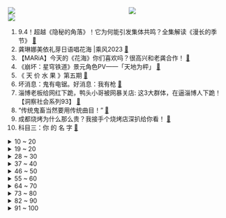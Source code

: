 <div >
	<a style="float:left;width:55%;" href = "https://github.com/anuraghazra/github-readme-stats">
	 <img src = "https://github-readme-stats.vercel.app/api?username=iuuuuuaena&theme=buefy&show_icons=true"/>
	</a>
	<a  style="float:right;width:45%" href = "https://github.com/anuraghazra/github-readme-stats">
	 <img  src="https://github-readme-stats.vercel.app/api/top-langs/?username=anuraghazra&layout=compact"/>
	</a>
	</div>

[![](https://img.shields.io/badge/jxd-@jxdgogogo.xyz-yellowgreen.svg)](https://www.jxdgogogo.xyz)<br>
1. 9.4！超越《隐秘的角落》！它为何能引发集体共鸣？全集解读《漫长的季节》 [:link:](//www.bilibili.com/video/BV1mL411z7Kf) <br>
2. 龚琳娜美依礼芽日语唱花海 |乘风2023 [:link:](//www.bilibili.com/video/BV1iL411z76f) <br>
3. 【MARiA】今天的《花海》你们喜欢吗？很高兴和老龚合作！ [:link:](//www.bilibili.com/video/BV1No4y1w7mQ) <br>
4. 《崩坏：星穹铁道》景元角色PV——「天地为枰」 [:link:](//www.bilibili.com/video/BV11z4y187KN) <br>
5. 《 天 价 水 果 》第五期 [:link:](//www.bilibili.com/video/BV1Zg4y157KJ) <br>
6. 坏消息：鬼有电锯。好消息：我有枪 [:link:](//www.bilibili.com/video/BV1gT411t7qX) <br>
7. 淄博老板给网红下跪，鸭头小哥被网暴关店: 这3大群体，在逼淄博人下跪！【洞察社会系列93】 [:link:](//www.bilibili.com/video/BV1tV4y1r76D) <br>
8. “传统鬼畜当然要用传统曲目！” [:link:](//www.bilibili.com/video/BV1ds4y1D7g5) <br>
9. 成都烧烤为什么那么贵？我接手个烧烤店深扒给你看！ [:link:](//www.bilibili.com/video/BV17o4y1w7ux) <br>
10. 科目三：你 的 名 字 [:link:](//www.bilibili.com/video/BV1nm4y1h7Nq) <br>
<details>
<summary>10 ~ 20</summary>

11. 板凳作腿，行医无悔 [:link:](//www.bilibili.com/video/BV1Aa4y1V7es) <br>
12. 不 用 下 载 ，点 🐔 即 玩！ [:link:](//www.bilibili.com/video/BV1wh411571o) <br>
13. 【鬼谷闲谈】玉米：我已面目全非 但归来仍是王者 [:link:](//www.bilibili.com/video/BV1bs4y1g747) <br>
14. 刘庸分享日常锻炼和饮食 [:link:](//www.bilibili.com/video/BV1ka4y1g74f) <br>
15. 柏籽香，用八天了却一桩心事 [:link:](//www.bilibili.com/video/BV1gm4y1h7ak) <br>
16. 《原神》3.7版本PV：「决斗！召唤之巅！」 [:link:](//www.bilibili.com/video/BV1MM4y1t7v1) <br>
17. 6年，我回来了！ [:link:](//www.bilibili.com/video/BV1da4y1g7Df) <br>
18. 当我安利别人自己喜欢的零食时 [:link:](//www.bilibili.com/video/BV1rh411c7Vx) <br>
19. 全网最无违和感的アイドル/偶像中文翻填！简直就是原版（x） [:link:](//www.bilibili.com/video/BV1Xg4y157vV) <br>
</details>
<details>
<summary>19 ~ 20</summary>

20. 【基德】加纳国家崩溃报告：天降痿人 [:link:](//www.bilibili.com/video/BV1gg4y1V73N) <br>
21. 【极乐净土】时隔6年再挑战，美依礼芽冲啊！ [:link:](//www.bilibili.com/video/BV1NX4y1m7Dh) <br>
22. 偷吃太赤鸡了 [:link:](//www.bilibili.com/video/BV1FM4y187qB) <br>
23. 【倒影 | 官方MV 】周杰伦 你的倒影是我带不走的风景 ⋯ 尽管美景带不走 音乐和影像会留在你们心中 [:link:](//www.bilibili.com/video/BV12o4y1V78X) <br>
24. 【萌黄一槽】乐！九喇嘛鸣人技能全爆料！ [:link:](//www.bilibili.com/video/BV1wg4y1V7KU) <br>
25. 可是雪，飘进法律 [:link:](//www.bilibili.com/video/BV1vh411c7W1) <br>
26. 【2008.5.12-2023.5.12】今天，为汶川留一分钟 [:link:](//www.bilibili.com/video/BV1MP411R7X4) <br>
27. 可可利亚在星穹铁道就没受过这么大委屈！！ [:link:](//www.bilibili.com/video/BV1JM41137NE) <br>
28. "看好了，这才叫火之神神乐"  【缘一 / 𝗖𝗮𝗹𝗹 𝗼𝗳 𝗦𝗶𝗹𝗲𝗻𝗰𝗲】 [:link:](//www.bilibili.com/video/BV1ms4y1u71M) <br>
</details>
<details>
<summary>28 ~ 30</summary>

29. 【(G)I-DLE】[M/V] - ‘Allergy’ [:link:](//www.bilibili.com/video/BV1oL41187cU) <br>
30. 哭了！妈妈竟然把她两闺蜜找来一起演奏《未闻花名》secret base ~君がくれたもの~ [:link:](//www.bilibili.com/video/BV1co4y157wf) <br>
31. 宁艺卓Salty & Sweet竖屏直拍 [:link:](//www.bilibili.com/video/BV1dP41117tH) <br>
32. 我花了15000元cosplay孙悟空去外国漫展 [:link:](//www.bilibili.com/video/BV1Az4y187iE) <br>
33. 【4K】【花海】美依礼芽x龚琳娜 [:link:](//www.bilibili.com/video/BV1LM4y1t7HJ) <br>
34. 当亚洲小孩说想成为音乐家...【Steven He】 [:link:](//www.bilibili.com/video/BV1Ys4y1u7zi) <br>
35. 深度|| 史上最著名饭局，鸿门宴上项羽没杀刘邦的真正原因是什么？西楚霸王为何要那样分封天下？ [:link:](//www.bilibili.com/video/BV1Hs4y1Q7M4) <br>
36. MARiA／美依礼芽＆龚琳娜《花海》绝美 [:link:](//www.bilibili.com/video/BV1Cm4y1h7XZ) <br>
37. ⚡️“可是雪啊，埋进土里”⚡️ [:link:](//www.bilibili.com/video/BV1QX4y127jq) <br>
</details>
<details>
<summary>37 ~ 40</summary>

38. B 站 各 等 级 特 权 现 状 [:link:](//www.bilibili.com/video/BV1Lo4y147Wi) <br>
39. 骑行塔克拉玛干大沙漠，天气太热啦信号站边上露营，起锅烧油做饭吃 [:link:](//www.bilibili.com/video/BV1Jk4y177s6) <br>
40. 米其林3星大厨烤串比淄博烧烤好吃？答案是：不坑穷人。【凭啥这么贵ep62-Charbon by Paul Pairet】 [:link:](//www.bilibili.com/video/BV1Bh4115761) <br>
41. 我亲手杀死了我的远方 [:link:](//www.bilibili.com/video/BV16V4y1r7pP) <br>
42. 3个月30斤【适合100斤-250斤 】无跑跳 不伤膝 大体重友好运动 [:link:](//www.bilibili.com/video/BV1tu41147Z6) <br>
43. 好好练练应该能吹的比瑜伽球大 [:link:](//www.bilibili.com/video/BV1Zm4y1h7ho) <br>
44. ピノキオピー - 甘噛みでおねがい feat. 初音ミク [:link:](//www.bilibili.com/video/BV16M4y1b798) <br>
45. 朋友问我塞尔达怎么还没通关 [:link:](//www.bilibili.com/video/BV18h411571k) <br>
46. 快上车, 还来得及！4月原创大舞台中期报告, 你少看了几部？【泛式】 [:link:](//www.bilibili.com/video/BV1fh4y1b7K4) <br>
</details>
<details>
<summary>46 ~ 50</summary>

47. 每3秒一个3674护盾！LOL设计师疯了！最逆天叠甲流玩法！【有点骚东西】 [:link:](//www.bilibili.com/video/BV1yc411K7bm) <br>
48. 记录五一农村婚礼 [:link:](//www.bilibili.com/video/BV1FT41187bY) <br>
49. 大学生翻拍跑男之《We are下头 family！》 [:link:](//www.bilibili.com/video/BV12M4y147za) <br>
50. 【干货】如何像人类一样走路（附带练习教程） [:link:](//www.bilibili.com/video/BV14g4y1574R) <br>
51. 成年后，我才敢问妈妈这些问题…… [:link:](//www.bilibili.com/video/BV1FM4y1t7Hg) <br>
52. 下周就要结婚了，老婆让我抓紧做个电子请柬！看完后… [:link:](//www.bilibili.com/video/BV1kh4y1b7Ek) <br>
53. 探秘法国凡尔赛宫！流传了300年的法国宫廷菜到底什么味道 [:link:](//www.bilibili.com/video/BV1qo4y1V768) <br>
54. 我中一百万美元了？！！ [:link:](//www.bilibili.com/video/BV1WL411h7u9) <br>
55. 真爷青回！目标全金卡，挑战3W元通关美食大战老鼠第二季！#1 [:link:](//www.bilibili.com/video/BV1qP411R7W1) <br>
</details>
<details>
<summary>55 ~ 60</summary>

56. b站网友写诗，一首比一首逆天! ! [:link:](//www.bilibili.com/video/BV1yX4y1y73r) <br>
57. 大佛每天流800次眼泪 [:link:](//www.bilibili.com/video/BV1Kc411K7ww) <br>
58. 反向输出！我打算买点二手电子产品去英国卖..... [:link:](//www.bilibili.com/video/BV19g4y1G7Gw) <br>
59. 你这什么语言天赋啊喂？？！ [:link:](//www.bilibili.com/video/BV15L411h7y5) <br>
60. 只是简单的吃一顿饭 [:link:](//www.bilibili.com/video/BV1Yh4y1b7rT) <br>
61. 离谱！我60岁老爹居然是个游戏肝帝。 [:link:](//www.bilibili.com/video/BV1ic411K7YU) <br>
62. 漠叔拍了六年火箭发射，每次到来老乡心里都乐开了花 [:link:](//www.bilibili.com/video/BV1io4y1V77K) <br>
63. 让中日二次元合作带给内娱一点震撼！【中日双语双声道】周深&美依礼芽《极乐净土》“舞台混剪版”MV （钢镚小豆豆自制） [:link:](//www.bilibili.com/video/BV1Wm4y1h7FJ) <br>
64. 运气爆棚！中华虎凤蝶在我面前产卵！ [:link:](//www.bilibili.com/video/BV13z4y187iW) <br>
</details>
<details>
<summary>64 ~ 70</summary>

65. “民族的声音总是给予人强烈的震撼”《savage daughter 》 [:link:](//www.bilibili.com/video/BV1ps4y1u754) <br>
66. 【游戏众生相】传奇玩家：自证不朽的黑白人生 [:link:](//www.bilibili.com/video/BV1xo4y1c74F) <br>
67. 【阿斗】首周突破4500万，Netflix收视最高的惊悚片！神秘怪物入侵，人类只要睁眼就会死！《蒙上你的眼》 [:link:](//www.bilibili.com/video/BV1Zk4y1j7LN) <br>
68. 厨师长外出学习后首次回川交作业“爆炒腰花”，四伯打出90高分 [:link:](//www.bilibili.com/video/BV1rs4y1u7ds) <br>
69. 卡琳娜和星悦，在上海的不眠之夜～ [:link:](//www.bilibili.com/video/BV1LM4y1t7BV) <br>
70. 【花小烙】为什么蹲久了猛的站起来会头晕眼花？ [:link:](//www.bilibili.com/video/BV1uk4y177Ly) <br>
71. 孙策：咱们俩中，有一个小丑 [:link:](//www.bilibili.com/video/BV1ah4y1b7hG) <br>
72. STUDY WITH MIKU - part2 - [:link:](//www.bilibili.com/video/BV1924y1T7mV) <br>
73. 《 只 要 是 日 语 就 画 风 突 变 》 [:link:](//www.bilibili.com/video/BV1xV4y1C7Xg) <br>
</details>
<details>
<summary>73 ~ 80</summary>

74. 阁下的临抱佛固然强，但如果我搬出《雪》呢？ [:link:](//www.bilibili.com/video/BV16s4y1D73i) <br>
75. 惊天大发现（密）！我找到一个人对抗孤独的方法了耶！ [:link:](//www.bilibili.com/video/BV1is4y1Q7FG) <br>
76. 官方提示:仅分享给有艺术细胞的人坚持看到最后泰裤辣 [:link:](//www.bilibili.com/video/BV1os4y137kH) <br>
77. 人大教授：最全指南！识别官员级别有哪六条原则？ [:link:](//www.bilibili.com/video/BV1vk4y177NH) <br>
78. 不确定，再看一眼 [:link:](//www.bilibili.com/video/BV1xh411576L) <br>
79. 坐着轮椅，去玩极限运动 [:link:](//www.bilibili.com/video/BV1As4y1g7kN) <br>
80. 影视飓风的100个员工，上班都在干些啥？ [:link:](//www.bilibili.com/video/BV1ck4y1L7h7) <br>
81. 全是干货！大学越不教 越要学的4件事 [:link:](//www.bilibili.com/video/BV1kz4y1a7AU) <br>
82. 【60帧】【中配】老戴《塞尔达传说 王国之泪》01 剧情流程攻略解说（全剧情，全鸟望台，全神庙，全装备） [:link:](//www.bilibili.com/video/BV1Eh4y1b7TP) <br>
</details>
<details>
<summary>82 ~ 90</summary>

83. 东抄西抄，完全没抄到优点的恐怖游戏 [:link:](//www.bilibili.com/video/BV1RM4y147VU) <br>
84. 《一座酒楼》六个故事，你是哪一个？ [:link:](//www.bilibili.com/video/BV1Hc411K7VC) <br>
85. 时隔三年，杀疯了！【陈乐一】 | 《末路狂花》【主打一个内娱的狂】 [:link:](//www.bilibili.com/video/BV1ru41147xd) <br>
86. 【方舟实战论89】这就是限定的实力！超越先锋的先锋 [:link:](//www.bilibili.com/video/BV1na4y137hi) <br>
87. 一张纸，画完人的一生 [:link:](//www.bilibili.com/video/BV1fg4y157f8) <br>
88. 都什么年代，谁还骑传统白龙马？！！ [:link:](//www.bilibili.com/video/BV1Ps4y1g7B6) <br>
89. 我用72斤碎海绵做了个巨型汉堡沙发！还是蟹黄堡配方！ [:link:](//www.bilibili.com/video/BV1DM4y1b7mz) <br>
90. 【刘逸云 Amber Liu】《乘风2023》一公舞台《Problem》 [:link:](//www.bilibili.com/video/BV1Ru41147d5) <br>
91. 【时代少年团】《时代夏令营2》05：时代吃一夏 [:link:](//www.bilibili.com/video/BV1QX4y1y7fE) <br>
</details>
<details>
<summary>91 ~ 100</summary>

92. 人生第一次和帅哥拍照，这就是心动感觉吗！ [:link:](//www.bilibili.com/video/BV1Fo4y1w7au) <br>
93. 五四晚会的【冬日】另外个视角嘿嘿嘿 [:link:](//www.bilibili.com/video/BV1pT41187Bw) <br>
94. 每天一个数学小技巧——鞋匠刀形的面积（视觉证明） [:link:](//www.bilibili.com/video/BV13g4y15721) <br>
95. 离大谱，傻鸽子开始在游隼身边筑巢，誓死要做邻居了 [:link:](//www.bilibili.com/video/BV1qg4y157vC) <br>
96. 从十年前的我和你变成了十年后的我们 [:link:](//www.bilibili.com/video/BV16s4y1u7e8) <br>
97. 【瞎拍日记】雷姆体操服&泳装 拍摄来咯！？双倍的快乐！ [:link:](//www.bilibili.com/video/BV15s4y1Q7Mv) <br>
98. 女发店开业了！！！ [:link:](//www.bilibili.com/video/BV1Vs4y1g7JV) <br>
99. “老师，我妈妈比我小，你要来我家看看吗？” [:link:](//www.bilibili.com/video/BV1No4y1w7Mb) <br>
100. 【极乐净土】又唱又跳，原地出道！ [:link:](//www.bilibili.com/video/BV1hV4y1r7aT) <br>
</details>
